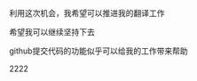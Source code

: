 利用这次机会，我希望可以推进我的翻译工作

希望我可以继续坚持下去

github提交代码的功能似乎可以给我的工作带来帮助
















































2222
